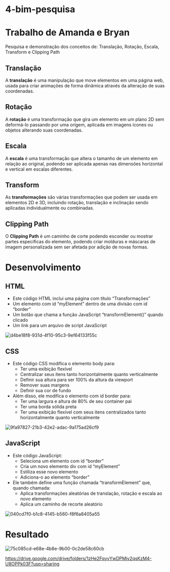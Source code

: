 # 4-bim-pesquisa
<h1> Trabalho de Amanda e Bryan </h1>
 Pesquisa e demonstração dos conceitos de: Translação, Rotação, Escala, Transform e Clipping Path

## Translação
A **translação** é uma manipulação que move elementos em uma página web, usada para criar animações de forma dinâmica através da alteração de suas coordenadas.

## Rotação
A **rotação** é uma transformação que gira um elemento em um plano 2D sem deformá-lo passando por uma origem, aplicada em imagens ícones ou objetos alterando suas coordenadas.

## Escala
A **escala** é uma transformação que altera o tamanho de um elemento em relação ao original, podendo ser aplicada apenas nas dimensões horizontal e vertical em escalas diferentes.

## Transform
As **transformações** são várias transformações que podem ser usada em elementos 2D e 3D, incluindo rotação, translação e inclinação sendo aplicadas individualmente ou combinadas.

## Clipping Path
O **Clipping Path** é um caminho de corte podendo esconder ou mostrar partes especificas do elemento, podendo criar molduras e máscaras de imagem personalizada sem ser afetada por adição de novas formas.

# Desenvolvimento

## HTML
- Este código HTML inclui uma página com título “Transformações”
- Um elemento com id “myElement” dentro de uma divisão com id “border”
- Um botão que chama a função JavaScript “transformElement()” quando clicado
- Um link para um arquivo de script JavaScript

![d4be18f8-931d-4f10-95c3-9ef64133f55c](https://github.com/BryanHGRoc/4-bim-pesquisa/assets/127855127/962acc9a-34c5-4282-a950-282ccc697e86)


## CSS

- Este código CSS modifica o elemento body para:
  - Ter uma exibição flexível
  - Centralizar seus itens tanto horizontalmente quanto verticalmente
  - Definir sua altura para ser 100% da altura da viewport
  - Remover suas margens
  - Definir sua cor de fundo
- Além disso, ele modifica o elemento com id border para:
  - Ter uma largura e altura de 80% de seu container pai
  - Ter uma borda sólida preta
  - Ter uma exibição flexível com seus itens centralizados tanto horizontalmente quanto verticalmente

![9fa97827-21b3-42e2-adac-9a175ad26cf9](https://github.com/BryanHGRoc/4-bim-pesquisa/assets/127855127/d6af8492-698a-4262-a09e-fd93c659fc49)


## JavaScript

- Este código JavaScript:
  - Seleciona um elemento com id “border”
  - Cria um novo elemento div com id “myElement”
  - Estiliza esse novo elemento
  - Adiciona-o ao elemento “border”
- Ele também define uma função chamada “transformElement” que, quando chamada:
  - Aplica transformações aleatórias de translação, rotação e escala ao novo elemento
  - Aplica um caminho de recorte aleatório

![040cd7f0-b1c8-4145-b560-f8f6a8405a55](https://github.com/BryanHGRoc/4-bim-pesquisa/assets/127855127/0639767c-af2f-4eb3-998b-de72333db026)


# Resultado

![75c085cd-e68e-4b8e-9b00-0c2de58c60cb](https://github.com/BryanHGRoc/4-bim-pesquisa/assets/127855127/28fbc2ba-d41a-45f2-8d1f-a8e86be017c7)

https://drive.google.com/drive/folders/1zHe2FqyvYwDPMiv2qsKzM4-U8OPPk03F?usp=sharing

